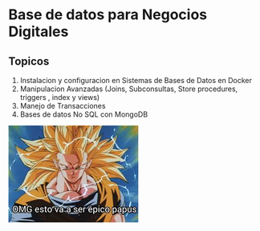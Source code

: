 # Base de datos para Negocios Digitales

## Topicos

1. Instalacion y configuracion en Sistemas de Bases de Datos en Docker
1. Manipulacion Avanzadas (Joins, Subconsultas, Store procedures, triggers , index y views)
1. Manejo de Transacciones 
1. Bases de datos No SQL con MongoDB

![Base de Datos](./Image/ssj3.jpeg)